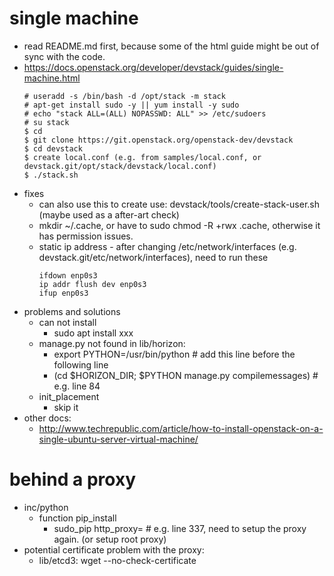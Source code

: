 # single machine
* read README.md first, because some of the html guide might be out of sync with the code.
* https://docs.openstack.org/developer/devstack/guides/single-machine.html
  ```
  # useradd -s /bin/bash -d /opt/stack -m stack
  # apt-get install sudo -y || yum install -y sudo
  # echo "stack ALL=(ALL) NOPASSWD: ALL" >> /etc/sudoers
  # su stack
  $ cd
  $ git clone https://git.openstack.org/openstack-dev/devstack
  $ cd devstack
  $ create local.conf (e.g. from samples/local.conf, or devstack.git/opt/stack/devstack/local.conf)
  $ ./stack.sh
  ```
* fixes
  * can also use this to create use: devstack/tools/create-stack-user.sh (maybe used as a after-art check)
  * mkdir ~/.cache, or have to sudo chmod -R +rwx .cache, otherwise it has permission issues.
  * static ip address - after changing /etc/network/interfaces (e.g. devstack.git/etc/network/interfaces), need to run these
    ```
    ifdown enp0s3
    ip addr flush dev enp0s3
    ifup enp0s3
    ```
* problems and solutions
  * can not install
    * sudo apt install xxx
  * manage.py not found in lib/horizon: 
     * export PYTHON=/usr/bin/python  # add this line before the following line
     * (cd $HORIZON_DIR; $PYTHON manage.py compilemessages)  # e.g. line 84
  * init_placement
    * skip it
* other docs:
  * http://www.techrepublic.com/article/how-to-install-openstack-on-a-single-ubuntu-server-virtual-machine/
  
# behind a proxy
* inc/python
  * function pip_install
    * sudo_pip http_proxy=  # e.g. line 337, need to setup the proxy again. (or setup root proxy)
* potential certificate problem with the proxy:
  * lib/etcd3: wget --no-check-certificate 
